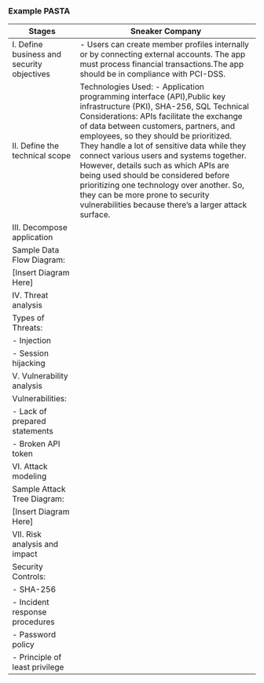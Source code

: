 ### Example PASTA


| Stages | Sneaker Company |
|--------|-----------------|
| I. Define business and security objectives |  - Users can create member profiles internally or by connecting external accounts. The app must process financial transactions.The app should be in compliance with PCI-DSS. |
| II. Define the technical scope | Technologies Used: - Application programming interface (API),Public key infrastructure (PKI), SHA-256, SQL Technical Considerations:  APIs facilitate the exchange of data between customers, partners, and employees, so they should be prioritized. They handle a lot of sensitive data while they connect various users and systems together. However, details such as which APIs are being used should be considered before prioritizing one technology over another. So, they can be more prone to security vulnerabilities because there’s a larger attack surface. |
| III. Decompose application | |
| Sample Data Flow Diagram: | |
| [Insert Diagram Here] | |
| IV. Threat analysis | |
| Types of Threats: | |
| - Injection |
| - Session hijacking |
| V. Vulnerability analysis | |
| Vulnerabilities: | |
| - Lack of prepared statements |
| - Broken API token |
| VI. Attack modeling | |
| Sample Attack Tree Diagram: | |
| [Insert Diagram Here] | |
| VII. Risk analysis and impact | |
| Security Controls: | |
| - SHA-256 |
| - Incident response procedures |
| - Password policy |
| - Principle of least privilege |
